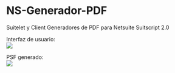 # NS-Generador-PDF
Suitelet y Client Generadores de PDF para Netsuite Suitscript 2.0

Interfaz de usuario:<br>
![](https://i.postimg.cc/XpRvjDrG/Captura.jpg)

PSF generado:<br>
![](https://i.postimg.cc/K1t8RrT9/Captura3.jpg)


